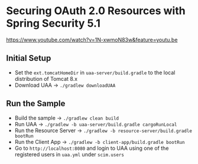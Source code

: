 # Securing OAuth 2.0 Resources with Spring Security 5.1
https://www.youtube.com/watch?v=1N-xwmoN83w&feature=youtu.be
## Initial Setup

- Set the `ext.tomcatHomeDir` in `uaa-server/build.gradle` to the local distribution of Tomcat 8.x
- Download UAA -> `./gradlew downloadUAA`

## Run the Sample

- Build the sample -> `./gradlew clean build`
- Run UAA -> `./gradlew -b uaa-server/build.gradle cargoRunLocal`
- Run the Resource Server -> `./gradlew -b resource-server/build.gradle bootRun`
- Run the Client App -> `./gradlew -b client-app/build.gradle bootRun`
- Go to `http://localhost:8080` and login to UAA using one of the registered users in `uaa.yml` under `scim.users`

